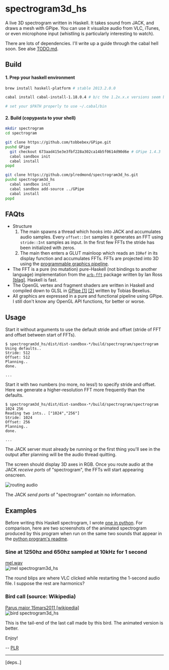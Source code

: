 # spectrogram3d_hs

A live 3D spectrogram written in Haskell. It takes sound from JACK, and draws a mesh with GPipe. You can use it visualize audio from VLC, iTunes, or even microphone input (whistling is particularly interesting to watch).

There are lots of dependencies. I'll write up a guide through the cabal hell soon. See alse [TODO.md](https://github.com/plredmond/spectogram3d_hs/blob/master/TODO.md).

## Build

#### 1. Prep your haskell environment

```sh
brew install haskell-platform # stable 2013.2.0.0

cabal install cabal-install-1.18.0.4 # b/c the 1.2x.x.x versions seem borked

# set your $PATH properly to use ~/.cabal/bin
```

#### 2. Build (copypasta to your shell)

```sh
mkdir spectrogram
cd spectrogram

git clone https://github.com/tobbebex/GPipe.git
pushd GPipe
  git checkout 673aad415e3e3fbf228a302ca14b5f0614d90d6e # GPipe 1.4.3
  cabal sandbox init
  cabal install
popd

git clone https://github.com/plredmond/spectrogram3d_hs.git
pushd spectrogram3d_hs
  cabal sandbox init
  cabal sandbox add-source ../GPipe
  cabal install
popd
```

## FAQts

* Structure
  1. The main spawns a thread which hooks into JACK and accumulates audio samples. Every `offset::Int` samples it generates an FFT using `stride::Int` samples as input. In the first few FFTs the stride has been initialized with zeros.
  2. The main then enters a GLUT mainloop which reads an `IORef` in its display function and accumulates FFTs. FFTs are projected into 3D using the [programmable graphics pipeline](http://www.arcsynthesis.org/gltut/).
* The FFT is a pure (no mutation) pure-Haskell (not bindings to another language) implementation from the [`arb-fft`](http://hackage.haskell.org/package/arb-fft) package written by Ian Ross [[blag]](http://www.skybluetrades.net/haskell-fft-index.html). Haskell is fast.
* The OpenGL vertex and fragment shaders are written in Haskell and compiled down to GLSL in [GPipe [1]](https://github.com/tobbebex/GPipe) [[2]](http://hackage.haskell.org/package/GPipe) written by Tobias Bexelius.
* All graphics are expressed in a pure and functional pipeline using GPipe. I still don't know any OpenGL API functions, for better or worse.

## Usage

Start it without arguments to use the default stride and offset (stride of FFT and offset between start of FFTs).

```
$ spectrogram3d_hs/dist/dist-sandbox-*/build/spectrogram/spectrogram
Using defaults..
Stride: 512
Offset: 512
Planning..
done.

...
```

Start it with two numbers (no more, no less!) to specify stride and offset. Here we generate a higher-resolution FFT more frequently than the defaults.

```
$ spectrogram3d_hs/dist/dist-sandbox-*/build/spectrogram/spectrogram 1024 256
Reading two ints.. ["1024","256"]
Stride: 1024
Offset: 256
Planning..
done.

...
```

The JACK server must already be running or the first thing you'll see in the output after planning will be the audio thread quitting.

The screen should display 3D axes in RGB. Once you route audio at the JACK *receive ports* of "spectrogram", the FFTs will start appearing onscreen.

![routing audio](https://raw.github.com/plredmond/spectogram3d_hs/master/examples/jackpilot.png)

The JACK *send ports* of "spectrogram" contain no information.

## Examples

Before writing this Haskell spectrogram, I wrote [one in python](https://github.com/plredmond/spectrogrampy). For comparison, here are two screenshots of the animated spectrogram produced by this program when run on the same two sounds that appear in the [python program's readme](https://github.com/plredmond/spectrogrampy/blob/master/README.md).

### Sine at 1250hz and 650hz sampled at 10kHz for 1 second

[mel.wav](https://raw.github.com/plredmond/spectrogrampy/master/examples/mel.wav)  
![mel spectrogram3d_hs](https://raw.github.com/plredmond/spectogram3d_hs/master/examples/mel.png)

The round blips are where VLC clicked while restarting the 1-second audio file. I suppose the rest are harmonics?

### Bird call (source: Wikipedia)

[Parus major 15mars2011 [wikipedia]](http://en.wikipedia.org/wiki/File:Parus_major_15mars2011.ogg)  
![bird spectrogram3d_hs](https://raw.github.com/plredmond/spectogram3d_hs/master/examples/bird.png)

This is the tail-end of the last call made by this bird. The animated version is better.

Enjoy!

-- [PLR](http://f06mote.com)

---

[deps..]
